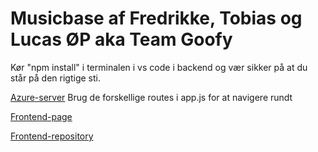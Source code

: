 # Musicbase af Fredrikke, Tobias og Lucas ØP aka Team Goofy

Kør "npm install" i terminalen i vs code i backend og vær sikker på at du står på den rigtige sti.

[Azure-server](https://team-goofy-musicbase.azurewebsites.net) Brug de forskellige routes i app.js for at navigere rundt

[Frontend-page](https://tora0001.github.io/Musicbase-team-goofy-frontend/)

[Frontend-repository](https://github.com/tora0001/Musicbase-team-goofy-frontend)
